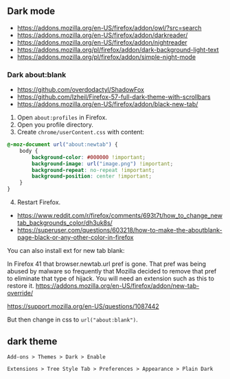 
## Dark mode

- https://addons.mozilla.org/en-US/firefox/addon/owl/?src=search
- https://addons.mozilla.org/en-US/firefox/addon/darkreader/
- https://addons.mozilla.org/en-US/firefox/addon/nightreader
- https://addons.mozilla.org/pl/firefox/addon/dark-background-light-text
- https://addons.mozilla.org/pl/firefox/addon/simple-night-mode

### Dark about:blank

- https://github.com/overdodactyl/ShadowFox
- https://github.com/Izheil/Firefox-57-full-dark-theme-with-scrollbars
- https://addons.mozilla.org/en-US/firefox/addon/black-new-tab/

1. Open `about:profiles` in Firefox.
2. Open you profile directory.
3. Create `chrome/userContent.css` with content:

```css
@-moz-document url("about:newtab") {
    body {
        background-color: #000000 !important;
        background-image: url("image.png") !important;
        background-repeat: no-repeat !important;
        background-position: center !important;
    }
}
```

4. Restart Firefox.

- https://www.reddit.com/r/firefox/comments/693t7t/how_to_change_newtab_backgrounds_color/dh3uk8s/
- https://superuser.com/questions/603218/how-to-make-the-aboutblank-page-black-or-any-other-color-in-firefox

You can also install ext for new tab blank:

In Firefox 41 that browser.newtab.url pref is gone. That pref was being abused by malware so frequently that Mozilla decided to remove that pref to eliminate that type of hijack. You will need an extension such as this to restore it. https://addons.mozilla.org/en-US/firefox/addon/new-tab-override/

https://support.mozilla.org/en-US/questions/1087442

But then change in css to `url("about:blank")`.

## dark theme

`Add-ons > Themes > Dark > Enable`

`Extensions > Tree Style Tab > Preferences > Appearance > Plain Dark`
